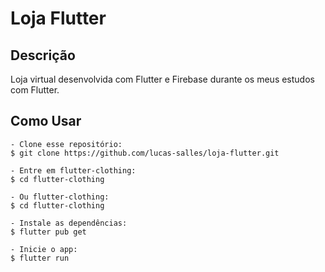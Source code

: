 # Loja Flutter

## Descrição

Loja virtual desenvolvida com Flutter e Firebase durante os meus estudos com Flutter.

## Como Usar

```
- Clone esse repositório:
$ git clone https://github.com/lucas-salles/loja-flutter.git

- Entre em flutter-clothing:
$ cd flutter-clothing

- Ou flutter-clothing:
$ cd flutter-clothing

- Instale as dependências:
$ flutter pub get

- Inicie o app: 
$ flutter run
```
